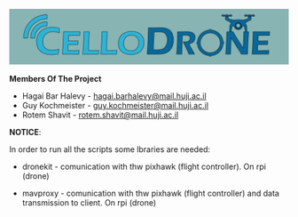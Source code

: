 ![Alt text](https://github.com/RotemShavit/CelloDrone/blob/master/gui_socket/Logo.jpg?raw=true "CelloDrone")



**Members Of The Project**
* Hagai Bar Halevy - hagai.barhalevy@mail.huji.ac.il
* Guy Kochmeister - guy.kochmeister@mail.huji.ac.il 
* Rotem Shavit - rotem.shavit@mail.huji.ac.il


**NOTICE**:

In order to run all the scripts some lbraries are needed:

* dronekit - comunication with thw pixhawk (flight controller). On rpi (drone)

* mavproxy - comunication with thw pixhawk (flight controller) and data transmission to client. On rpi (drone)
